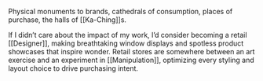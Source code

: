 Physical monuments to brands, cathedrals of consumption, places of purchase, the halls of [[Ka-Ching]]s.

If I didn’t care about the impact of my work, I’d consider becoming a retail [[Designer]], making breathtaking window displays and spotless product showcases that inspire wonder. Retail stores are somewhere between an art exercise and an experiment in [[Manipulation]], optimizing every styling and layout choice to drive purchasing intent.
